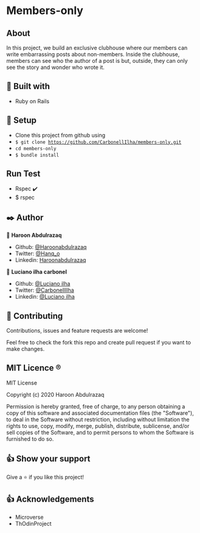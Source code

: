  # Members-only

## About <a name = "About"></a>
In this project, we build an exclusive clubhouse where our members can write embarrassing posts about non-members. Inside the clubhouse, members can see who the author of a post is but, outside, they can only see the story and wonder who wrote it.

## 🔧 Built with<a name = "with"></a>

- Ruby on Rails

## 🔨 Setup    <a name = "setup"></a>
- Clone this project from github using
- <code>$ git clone https://github.com/CarbonellIlha/members-only.git</code>
- <code>cd members-only</code>
- <code>$ bundle install</code>

## Run Test <a name = "Testing"></a>
- Rspec :heavy_check_mark:
- $ rspec

## ✒️ Author <a name = "author"></a>

👤 **Haroon Abdulrazaq**

- Github: [@Haroonabdulrazaq](https://github.com/Haroonabdulrazaq)
- Twitter: [@Hanq_o](https://twitter.com/Hanq_o)
- Linkedin: [Haroonabdulrazaq](https://www.linkedin.com/in/haroon-abdulrazaq/)


👤 **Luciano ilha carbonel**

- Github: [@Luciano ilha](https://github.com/luciano-ilha)
- Twitter: [@CarbonellIlha](https://twitter.com/CarbonellIlha )
- Linkedin: [@Luciano ilha](hhttps://www.linkedin.com/in/luciano-carbonell-188115a0/)

## 🤝 Contributing

Contributions, issues and feature requests are welcome!

Feel free to check the fork this repo and create pull request if you want to make changes.


## MIT Licence <a name = "licence"></a>  :registered:

MIT License

Copyright (c) 2020 Haroon Abdulrazaq

Permission is hereby granted, free of charge, to any person obtaining a copy
of this software and associated documentation files (the "Software"), to deal
in the Software without restriction, including without limitation the rights
to use, copy, modify, merge, publish, distribute, sublicense, and/or sell
copies of the Software, and to permit persons to whom the Software is
furnished to do so.

## 👍 Show your support

Give a ⭐️ if you like this project!

## :thumbsup: Acknowledgements
- Microverse  
- ThOdinProject 
 